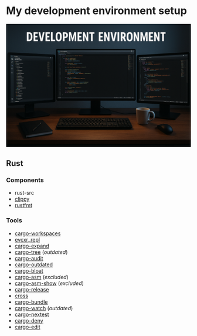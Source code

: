 # My development environment setup

![pic](https://github.com/gaussfff/gaussfff-env-setup/blob/master/resource/devenv.png)

## Rust

### Components
- rust-src
- [clippy](https://doc.rust-lang.org/clippy/)
- [rustfmt](https://github.com/rust-lang/rustfmt)

### Tools
- [cargo-workspaces](https://github.com/pksunkara/cargo-workspaces)
- [evcxr_repl](https://github.com/evcxr/evcxr)
- [cargo-expand](https://github.com/dtolnay/cargo-expand)
- [cargo-tree](https://github.com/sfackler/cargo-tree) (*outdated*)
- [cargo-audit](https://github.com/RustSec/rustsec/tree/main/cargo-audit)
- [cargo-outdated](https://github.com/kbknapp/cargo-outdated)
- [cargo-bloat](https://github.com/RazrFalcon/cargo-bloat)
- [cargo-asm](https://github.com/gnzlbg/cargo-asm) (*excluded*)
- [cargo-asm-show](https://github.com/pacak/cargo-show-asm) (*excluded*)
- [cargo-release](https://github.com/crate-ci/cargo-release)
- [cross](https://github.com/cross-rs/cross)
- [cargo-bundle](https://github.com/burtonageo/cargo-bundle)
- [cargo-watch](https://github.com/watchexec/cargo-watch) (*outdated*)
- [cargo-nextest](https://github.com/nextest-rs/nextest)
- [cargo-deny](https://github.com/EmbarkStudios/cargo-deny)
- [cargo-edit](https://github.com/killercup/cargo-edit)
